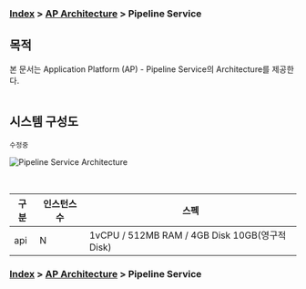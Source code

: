 ### [Index](https://github.com/okpc579/paasta-guide-new/blob/main/README.md) > [AP Architecture](../README.md) > Pipeline Service

## 목적
본 문서는 Application Platform (AP) - Pipeline Service의 Architecture를 제공한다.
<br><br>

## 시스템 구성도
``` 수정중 ```
<br>



![Pipeline Service Architecture](image/pipeline_architecture.png)

<br>

| 구분  | 인스턴스 수| 스펙 |
|-------|----|-----|
| api | N | 1vCPU / 512MB RAM / 4GB Disk 10GB(영구적 Disk) |



### [Index](https://github.com/okpc579/paasta-guide-new/blob/main/README.md) > [AP Architecture](../README.md) > Pipeline Service
